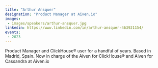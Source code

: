 ```yaml
---
title: "Arthur Ansquer"
designation: "Product Manager at Aiven.io"
images:
 - images/speakers/arthur-ansquer.jpg
linkedin: https://www.linkedin.com/in/arthur-ansquer-463921154/
events:
 - 2023
---
```


Product Manager and ClickHouse® user for a handful of years. Based in Madrid, Spain. Now in charge of the Aiven for ClickHouse® and Aiven for Cassandra at Aiven.io